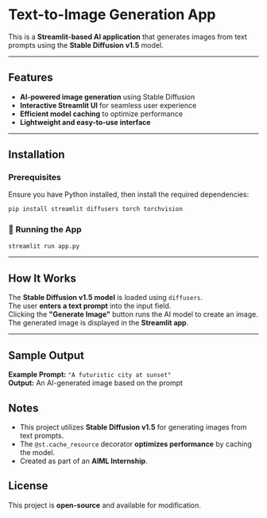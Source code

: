 # Text-to-Image Generation App  

This is a **Streamlit-based AI application** that generates images from text prompts using the **Stable Diffusion v1.5** model.  

---

## Features  
- **AI-powered image generation** using Stable Diffusion  
- **Interactive Streamlit UI** for seamless user experience  
- **Efficient model caching** to optimize performance  
- **Lightweight and easy-to-use interface**  

---

## Installation  

### Prerequisites  
Ensure you have Python installed, then install the required dependencies:  

```bash
pip install streamlit diffusers torch torchvision
```

### 🔹 Running the App  

```bash
streamlit run app.py
```

---

## How It Works  

The **Stable Diffusion v1.5 model** is loaded using `diffusers`.  
The user **enters a text prompt** into the input field.  
Clicking the **"Generate Image"** button runs the AI model to create an image.  
The generated image is displayed in the **Streamlit app**.  

---

## Sample Output  

 **Example Prompt:** `"A futuristic city at sunset"`  
 **Output:** An AI-generated image based on the prompt  


## Notes  
- This project utilizes **Stable Diffusion v1.5** for generating images from text prompts.  
- The `@st.cache_resource` decorator **optimizes performance** by caching the model.  
- Created as part of an **AIML Internship**.  


## License  
This project is **open-source** and available for modification.  

